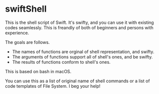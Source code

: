 # swiftShell
This is the shell script of Swift. It's swifty, and you can use it with existing codes seamlessly.
This is freandly of both of beginners and persons with experience.

The goals are follows.
- The names of functions are orginal of shell representation, and swifty.
- The arguments of functions support all of shell's ones, and be swifty.
- The results of functions conform to shell's ones.

This is based on bash in macOS.

You can use this as a list of original name of shell commands or a list of code templates of File System.
I beg your help!
